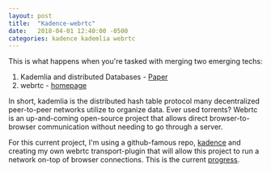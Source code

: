 ```yaml
---
layout: post
title:  "Kadence-webrtc"
date:   2018-04-01 12:40:00 -0500
categories: kadence kademlia webrtc
---
```

This is what happens when you're tasked with merging two emerging techs:
1. Kademlia and distributed Databases - [Paper][kademlia-paper]
2. webrtc - [homepage][webrtc-home]

In short, kademlia is the distributed hash table protocol many decentralized peer-to-peer networks utilize to organize data. Ever used torrents? Webrtc is an up-and-coming open-source project that allows direct browser-to-browser communication without needing to go through a server.

For this current project, I'm using a github-famous repo, [kadence][kadence-github] and creating my own webrtc transport-plugin that will allow this project to run a network on-top of browser connections. This is the current [progress][repo-home].


[repo-home]: https://github.com/DRC9702/kadence-webrtc
[kademlia-paper]: https://pdos.csail.mit.edu/~petar/papers/maymounkov-kademlia-lncs.pdf
[webrtc-home]: https://webrtc.org/
[kadence-github]: https://kadence.github.io/
